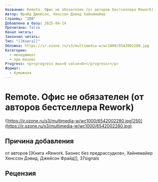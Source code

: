 ```yaml
---
Название: Remote. Офис не обязателен (от авторов бестселлера Rework)
Автор: Фрайд Джейсон, Хенссон Дэвид Хайнемайер
Страниц: "288"
Добавлена в базу: 2025-04-14
Прочитана: false
Начал читать: 
Закончил читать: 
Тип: "[[Книга]]"
Обложка: https://ir.ozone.ru/s3/multimedia-w/wc1000/6542002280.jpg
Категории:
  - менеджмент
  - про бизнес
Progress: <p><progress max=0 value=0></progress></p>
Формат:
  - бумажная
---
```

# Remote. Офис не обязателен (от авторов бестселлера Rework)

![https://ir.ozone.ru/s3/multimedia-w/wc1000/6542002280.jpg|250](https://ir.ozone.ru/s3/multimedia-w/wc1000/6542002280.jpg)

## Причина добавления

от авторов [[Книга «Rework. Бизнес без предрассудков», Хайнемайер Хенссон Дэвид, Джейсон Фрайд]], 37signals

## Рецензия